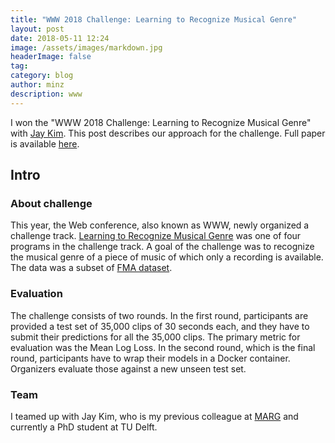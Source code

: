 ```yaml
---
title: "WWW 2018 Challenge: Learning to Recognize Musical Genre"
layout: post
date: 2018-05-11 12:24
image: /assets/images/markdown.jpg
headerImage: false
tag:
category: blog
author: minz
description: www
---
```

I won the "WWW 2018 Challenge: Learning to Recognize Musical Genre" with [Jay Kim](https://www.tudelft.nl/en/eemcs/the-faculty/departments/intelligent-systems/multimedia-computing/people/jaehun-jay-kim/). This post describes our approach for the challenge. Full paper is available [here](https://dl.acm.org/citation.cfm?id=3191823).

## Intro
### About challenge
This year, the Web conference, also known as WWW, newly organized a challenge track. [Learning to Recognize Musical Genre](https://www.crowdai.org/challenges/www-2018-challenge-learning-to-recognize-musical-genre) was one of four programs in the challenge track. A goal of the challenge was to recognize the musical genre of a piece of music of which only a recording is available. The data was a subset of [FMA dataset](https://github.com/mdeff/fma).

### Evaluation
The challenge consists of two rounds. In the first round, participants are provided a test set of 35,000 clips of 30 seconds each, and they have to submit their predictions for all the 35,000 clips. The primary metric for evaluation was the Mean Log Loss. In the second round, which is the final round, participants have to wrap their models in a Docker container. Organizers evaluate those against a new unseen test set.

### Team
I teamed up with Jay Kim, who is my previous colleague at [MARG](http://marg.snu.ac.kr/) and currently a PhD student at TU Delft.

